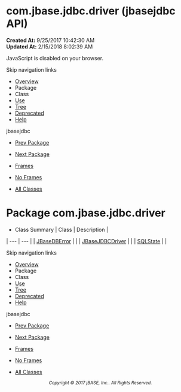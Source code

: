 # com.jbase.jdbc.driver (jbasejdbc   API)

**Created At:** 9/25/2017 10:42:30 AM  
**Updated At:** 2/15/2018 8:02:39 AM  

<script type="text/javascript"><!--
    try {
        if (location.href.indexOf('is-external=true') == -1) {
            parent.document.title="com.jbase.jdbc.driver (jbasejdbc   API)";
        }
    }
    catch(err) {
    }
//--></script><noscript><div>JavaScript is disabled on your browser.</div></noscript><!-- ========= START OF TOP NAVBAR ======= -->
<!--   -->
Skip navigation links
<!--   -->
- [Overview](../../../../overview-summary.html)
- Package
- Class
- [Use](/39230-driver/com_jbase_jdbc_driver_package-use)
- [Tree](/39230-driver/com_jbase_jdbc_driver_package-tree)
- [Deprecated](../../../../deprecated-list.html)
- [Help](../../../../help-doc.html)


jbasejdbc <br>

- [Prev Package](/39228-jdbc/com_jbase_jdbc_package-summary)
- [Next Package](/39232-io/com_jbase_jdbc_io_package-summary)


- [Frames](../../../../index.html?com/jbase/jdbc/driver//39230-driver/com_jbase_jdbc_driver_package-summary)
- [No Frames](/39230-driver/com_jbase_jdbc_driver_package-summary)


- [All Classes](../../../../allclasses-noframe.html)


<script type="text/javascript"><!--
  allClassesLink = document.getElementById("allclasses_navbar_top");
  if(window==top) {
    allClassesLink.style.display = "block";
  }
  else {
    allClassesLink.style.display = "none";
  }
  //--></script>
<!--   -->
<!-- ========= END OF TOP NAVBAR ========= -->
# Package com.jbase.jdbc.driver

- <caption><span>Class Summary</span><span class="tabEnd"> </span></caption>| Class | Description |
| --- | --- |
| [JBaseDBError](/39230-driver/com_jbase_jdbc_driver_JBaseDBError "class in com.jbase.jdbc.driver") |   |
| [JBaseJDBCDriver](/39230-driver/com_jbase_jdbc_driver_JBaseJDBCDriver "class in com.jbase.jdbc.driver") |   |
| [SQLState](/39230-driver/com_jbase_jdbc_driver_SQLState "class in com.jbase.jdbc.driver") |   |
<!-- ======= START OF BOTTOM NAVBAR ====== -->
<!--   -->
Skip navigation links
<!--   -->
- [Overview](../../../../overview-summary.html)
- Package
- Class
- [Use](/39230-driver/com_jbase_jdbc_driver_package-use)
- [Tree](/39230-driver/com_jbase_jdbc_driver_package-tree)
- [Deprecated](../../../../deprecated-list.html)
- [Help](../../../../help-doc.html)


jbasejdbc <br>

- [Prev Package](/39228-jdbc/com_jbase_jdbc_package-summary)
- [Next Package](/39232-io/com_jbase_jdbc_io_package-summary)


- [Frames](../../../../index.html?com/jbase/jdbc/driver//39230-driver/com_jbase_jdbc_driver_package-summary)
- [No Frames](/39230-driver/com_jbase_jdbc_driver_package-summary)


- [All Classes](../../../../allclasses-noframe.html)


<script type="text/javascript"><!--
  allClassesLink = document.getElementById("allclasses_navbar_bottom");
  if(window==top) {
    allClassesLink.style.display = "block";
  }
  else {
    allClassesLink.style.display = "none";
  }
  //--></script>
<!--   -->
<!-- ======== END OF BOTTOM NAVBAR ======= -->
<small>			<center>			<i>Copyright © 2017 jBASE, Inc.. All Rights Reserved.</i>		</center></small>
